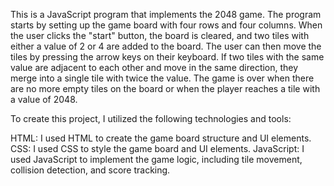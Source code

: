 This is a JavaScript program that implements the 2048 game. The program starts by setting up the game board with four rows and four columns. When the user clicks the "start" button, the board is cleared, and two tiles with either a value of 2 or 4 are added to the board. The user can then move the tiles by pressing the arrow keys on their keyboard. If two tiles with the same value are adjacent to each other and move in the same direction, they merge into a single tile with twice the value. The game is over when there are no more empty tiles on the board or when the player reaches a tile with a value of 2048.

To create this project, I utilized the following technologies and tools:

HTML: I used HTML to create the game board structure and UI elements. CSS: I used CSS to style the game board and UI elements. JavaScript: I used JavaScript to implement the game logic, including tile movement, collision detection, and score tracking.
